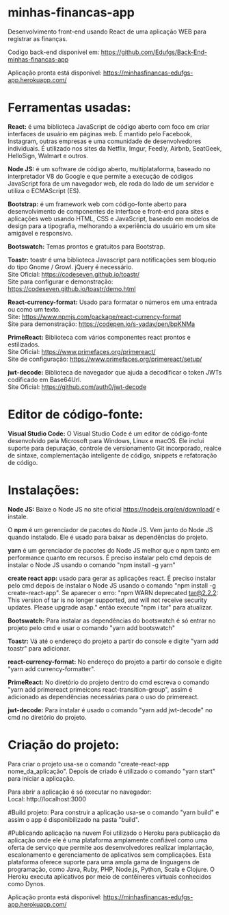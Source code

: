 # minhas-financas-app
Desenvolvimento front-end usando React de uma aplicação WEB para registrar as finanças.

Codigo back-end disponivel em: https://github.com/Edufgs/Back-End-minhas-financas-app

Aplicação pronta está disponivel: https://minhasfinancas-edufgs-app.herokuapp.com/
 
# Ferramentas usadas:
<b>React:</b> é uma biblioteca JavaScript de código aberto com foco em criar interfaces de usuário em páginas web. É mantido pelo Facebook, Instagram, outras empresas e uma comunidade de desenvolvedores individuais. É utilizado nos sites da Netflix, Imgur, Feedly, Airbnb, SeatGeek, HelloSign, Walmart e outros.

<b>Node JS:</b> é um software de código aberto, multiplataforma, baseado no interpretador V8 do Google e que permite a execução de códigos JavaScript fora de um navegador web, ele roda do lado de um servidor e utiliza o ECMAScript (ES).

<b>Bootstrap:</b>  é um framework web com código-fonte aberto para desenvolvimento de componentes de interface e front-end para sites e aplicações web usando HTML, CSS e JavaScript, baseado em modelos de design para a tipografia, melhorando a experiência do usuário em um site amigável e responsivo.

<b>Bootswatch:</b> Temas prontos e gratuitos para Bootstrap.

<b>Toastr:</b> toastr é uma biblioteca Javascript para notificações sem bloqueio do tipo Gnome / Growl. jQuery é necessário.
<br>Site Oficial: https://codeseven.github.io/toastr/
<br>Site para configurar e demonstração: https://codeseven.github.io/toastr/demo.html

<b>React-currency-format:</b> Usado para formatar o números em uma entrada ou como um texto.
<br>Site: https://www.npmjs.com/package/react-currency-format
<br>Site para demonstração: https://codepen.io/s-yadav/pen/bpKNMa

<b>PrimeReact:</b> Biblioteca com vários componentes react prontos e estilizados.
<br>Site Oficial: https://www.primefaces.org/primereact/ 
<br>Site de configuração: https://www.primefaces.org/primereact/setup/

<b>jwt-decode:</b> Biblioteca de navegador que ajuda a decodificar o token JWTs codificado em Base64Url.
<br>Site Oficial: https://github.com/auth0/jwt-decode
 
# Editor de código-fonte:
<b>Visual Studio Code:</b> O Visual Studio Code é um editor de código-fonte desenvolvido pela Microsoft para Windows, Linux e macOS. Ele inclui suporte para depuração, controle de versionamento Git incorporado, realce de sintaxe, complementação inteligente de código, snippets e refatoração de código.

# Instalações: 
<b>Node JS:</b> Baixe o Node JS no site oficial https://nodejs.org/en/download/ e instale.

O <b>npm</b> é um gerenciador de pacotes do  Node JS. Vem junto do  Node JS quando instalado. Ele é usado para baixar as dependências do projeto.

<b>yarn</b> é um gerenciador de pacotes do  Node JS melhor que o npm tanto em performance quanto em recursos. É preciso instalar pelo cmd depois de instalar o Node JS usando o comando "npm install -g yarn"

<b>create react app:</b> usado para gerar as aplicações react. É preciso instalar pelo cmd depois de instalar o Node JS usando o comando "npm install -g create-react-app". Se aparecer o erro: "npm WARN deprecated tar@2.2.2: This version of tar is no longer supported, and will not receive security updates. Please upgrade asap." então execute "npm i tar" para atualizar.

<b>Bootswatch:</b> Para instalar as dependências do bootswatch é só entrar no projeto pelo cmd e usar o comando "yarn add bootswatch"

<b>Toastr:</b> Vá até o endereço do projeto a partir do console e digite "yarn add toastr" para adicionar.

<b>react-currency-format:</b> No endereço do projeto a partir do console e digite "yarn add currency-formatter".

<b>PrimeReact:</b> No diretório do projeto dentro do cmd escreva o comando "yarn add primereact primeicons react-transition-group", assim é adicionado as dependências necessárias para o uso do primereact.

<b>jwt-decode:</b> Para instalar é usado o comando "yarn add jwt-decode" no cmd no diretório do projeto.

# Criação do projeto:
Para criar o projeto usa-se o comando "create-react-app nome_da_aplicação".
Depois de criado é utilizado o comando "yarn start" para iniciar a aplicação.

Para abrir a aplicação é só executar no navegador:
<br>Local: http://localhost:3000

#Build projeto:
Para construir a aplicação usa-se o comando "yarn build" e assim o app é disponibilizado na pasta "build".

#Publicando aplicação na nuvem
Foi utilizado o Heroku para publicação da aplicação onde ele é uma plataforma amplamente confiável como uma oferta de serviço que permite aos desenvolvedores realizar implantação, escalonamento e gerenciamento de aplicativos sem complicações. Esta plataforma oferece suporte para uma ampla gama de linguagens de programação, como Java, Ruby, PHP, Node.js, Python, Scala e Clojure. O Heroku executa aplicativos por meio de contêineres virtuais conhecidos como Dynos.

Aplicação pronta está disponivel: https://minhasfinancas-edufgs-app.herokuapp.com/
